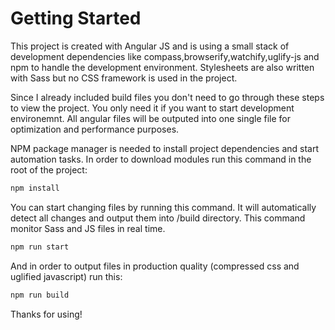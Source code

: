 <!---
Add your comments / notes and thoughts to this doc

Any special instructions to running your code?
-->
# Getting Started
This project is created with Angular JS and is using a small stack of development dependencies like compass,browserify,watchify,uglify-js and npm to handle the development environment. Stylesheets are also written with Sass but no CSS framework is used in the project.

Since I already included build files you don't need to go through these steps to view the project. You only need it if you want to start development environemnt. All angular files will be outputed into one single file for optimization and performance purposes.

NPM package manager is needed to install project dependencies and start automation tasks. In order to download modules run this command in the root of the project:

```bash
npm install
```
You can start changing files by running this command. It will automatically detect all changes and output them into /build directory. This command monitor Sass and JS files in real time.

```bash
npm run start
```
And in order to output files in production quality (compressed css and uglified javascript) run this:

```bash
npm run build
```

Thanks for using!